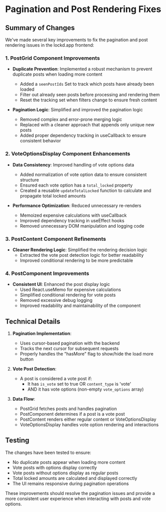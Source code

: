 # Pagination and Post Rendering Fixes

## Summary of Changes

We've made several key improvements to fix the pagination and post rendering issues in the lockd.app frontend:

### 1. PostGrid Component Improvements

- **Duplicate Prevention**: Implemented a robust mechanism to prevent duplicate posts when loading more content
  - Added a `seenPostIds` Set to track which posts have already been loaded
  - Filter out already seen posts before processing and rendering them
  - Reset the tracking set when filters change to ensure fresh content

- **Pagination Logic**: Simplified and improved the pagination logic
  - Removed complex and error-prone merging logic
  - Replaced with a cleaner approach that appends only unique new posts
  - Added proper dependency tracking in useCallback to ensure consistent behavior

### 2. VoteOptionsDisplay Component Enhancements

- **Data Consistency**: Improved handling of vote options data
  - Added normalization of vote option data to ensure consistent structure
  - Ensured each vote option has a `total_locked` property
  - Created a reusable `updateTotalLocked` function to calculate and propagate total locked amounts

- **Performance Optimization**: Reduced unnecessary re-renders
  - Memoized expensive calculations with useCallback
  - Improved dependency tracking in useEffect hooks
  - Removed unnecessary DOM manipulation and logging code

### 3. PostContent Component Refinements

- **Cleaner Rendering Logic**: Simplified the rendering decision logic
  - Extracted the vote post detection logic for better readability
  - Improved conditional rendering to be more predictable

### 4. PostComponent Improvements

- **Consistent UI**: Enhanced the post display logic
  - Used React.useMemo for expensive calculations
  - Simplified conditional rendering for vote posts
  - Removed excessive debug logging
  - Improved readability and maintainability of the component

## Technical Details

1. **Pagination Implementation**:
   - Uses cursor-based pagination with the backend
   - Tracks the next cursor for subsequent requests
   - Properly handles the "hasMore" flag to show/hide the load more button

2. **Vote Post Detection**:
   - A post is considered a vote post if:
     - It has `is_vote` set to true OR `content_type` is 'vote'
     - AND it has vote options (non-empty `vote_options` array)

3. **Data Flow**:
   - PostGrid fetches posts and handles pagination
   - PostComponent determines if a post is a vote post
   - PostContent renders either regular content or VoteOptionsDisplay
   - VoteOptionsDisplay handles vote option rendering and interactions

## Testing

The changes have been tested to ensure:
- No duplicate posts appear when loading more content
- Vote posts with options display correctly
- Vote posts without options display as regular posts
- Total locked amounts are calculated and displayed correctly
- The UI remains responsive during pagination operations

These improvements should resolve the pagination issues and provide a more consistent user experience when interacting with posts and vote options.
